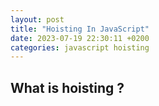 ```yaml
---
layout: post
title: "Hoisting In JavaScript"
date: 2023-07-19 22:30:11 +0200
categories: javascript hoisting
---
```


## What is hoisting ?

